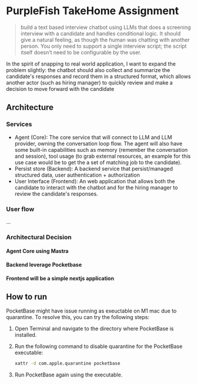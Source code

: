 # PurpleFish TakeHome Assignment

> build a text based interview chatbot using LLMs that does a screening interview with a candidate and handles conditional logic. It should give a natural feeling, as though the human was chatting with another person. You only need to support a single interview script; the script itself doesn’t need to be configurable by the user.

In the spirit of snapping to real world application, I want to expand the problem slightly: the chatbot should also collect and summarize the candidate's responses and record them in a structured format, which allows another actor (such as hiring manager) to quickly review and make a decision to move forward with the candidate

## Architecture

### Services

- Agent (Core): The core service that will connect to LLM and LLM provider, owning the conversation loop flow. The agent will also have some built-in capabilities such as memory (remember the conversation and session), tool usage (to grab external resources, an example for this use case would be to get the a set of matching job to the candidate).
- Persist store (Backend): A backend service that persist/managed structured data, user authentication + authorization
- User Interface (Frontend): An web application that allows both the candidate to interact with the chatbot and for the hiring manager to review the candidate's responses.

### User flow

...

### Architectural Decision

#### Agent Core using Mastra

#### Backend leverage Pocketbase

#### Frontend will be a simple nextjs application

## How to run

PocketBase might have issue running as exeuctable on M1 mac due to quarantine. To resolve this, you can try the following steps:

1. Open Terminal and navigate to the directory where PocketBase is installed.
2. Run the following command to disable quarantine for the PocketBase executable:

   ```bash
   xattr -d com.apple.quarantine pocketbase
   ```

3. Run PocketBase again using the executable.
